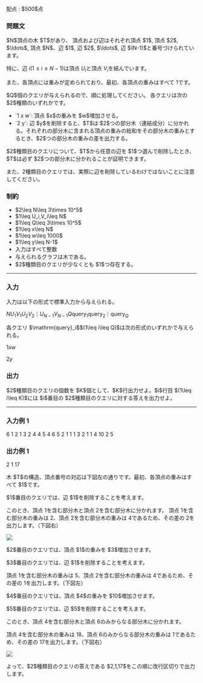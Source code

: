 
<div>

<span>

<span>

<p>
配点 : $500$点
</p>

<div>

<section>

### **問題文**

<p>
$N$頂点の木 $T$があり、
頂点および辺はそれぞれ頂点 $1$, 頂点 $2$, $\ldots$, 頂点 $N$、辺 $1$, 辺 $2$, $\ldots$, 辺 $(N-1)$と番号づけられています。

特に、辺 $i$$(1\leq i\leq N-1)$は頂点 $U_i$と頂点 $V_i$を結んでいます。

また、各頂点には重みが定められており、最初、各頂点の重みはすべて $1$です。
</p>

<p>
$Q$個のクエリが与えられるので、順に処理してください。
各クエリは次の $2$種類のいずれかです。
</p>

<ul>

<li>
`1 x w`: 頂点 $x$の重みを $w$増加させる。 
</li>

<li>
`2 y`: 辺 $y$を削除すると、$T$は $2$つの部分木（連結成分）に分かれる。それぞれの部分木に含まれる頂点の重みの総和をその部分木の重みとするとき、$2$つの部分木の重みの差を出力する。
</li>

</ul>

<p>
$2$種類目のクエリについて、$T$から任意の辺を $1$つ選んで削除したとき、$T$は必ず $2$つの部分木に分かれることが証明できます。

また、$2$種類目のクエリでは、実際に辺を削除しているわけではないことに注意してください。
</p>

</section>

</div>

<div>

<section>

### **制約**

<ul>

<li>
$2\leq N\leq 3\times 10^5$
</li>

<li>
$1\leq U_i,V_i\leq N$
</li>

<li>
$1\leq Q\leq 3\times 10^5$
</li>

<li>
$1\leq x\leq N$
</li>

<li>
$1\leq w\leq 1000$
</li>

<li>
$1\leq y\leq N-1$
</li>

<li>
入力はすべて整数
</li>

<li>
与えられるグラフは木である。
</li>

<li>
$2$種類目のクエリが少なくとも $1$つ存在する。
</li>

</ul>

</section>

</div>

---

<div>

<div>

<section>

### **入力**

<p>
入力は以下の形式で標準入力から与えられる。
</p>

<div>

$N$$U_1$$V_1$$U_2$$V_2$$\vdots$$U_{N-1}$$V_{N-1}$$Q$$\mathrm{query}_1$$\mathrm{query}_2$$\vdots$$\mathrm{query}_Q$
</div>

<p>
各クエリ $\mathrm{query}_i$$(1\leq i\leq Q)$は次の形式のいずれかで与えられる。
</p>

<div>

$1$$x$$w$
</div>

<div>

$2$$y$
</div>

</section>

</div>

<div>

<section>

### **出力**

<p>
$2$種類目のクエリの個数を $K$個として、$K$行出力せよ。$i$行目 $(1\leq i\leq K)$には $i$番目の $2$種類目のクエリに対する答えを出力せよ。
</p>

</section>

</div>

</div>

---

<div>

<section>

### **入力例 1**

<div>

6
1 2
1 3
2 4
4 5
4 6
5
2 1
1 1 3
2 1
1 4 10
2 5

</div>

</section>

</div>

<div>

<section>

### **出力例 1**

<div>

2
1
17

</div>

<p>
木 $T$の構造、頂点番号の対応は下図左の通りです。最初、各頂点の重みはすべて $1$です。
</p>

<p>
$1$番目のクエリでは、辺 $1$を削除することを考えます。

このとき、頂点 $1$を含む部分木と頂点 $2$を含む部分木に分かれます。
頂点 $1$を含む部分木の重みは $2$、頂点 $2$を含む部分木の重みは $4$であるため、その差の $2$を出力します。（下図右）
</p>

<p>

<img src="https://img.atcoder.jp/abc406/6f17e951940c2460b3ae5fe8e6bddc52.png">

</img>

</p>

<p>
$2$番目のクエリでは、頂点 $1$の重みを $3$増加させます。
</p>

<p>
$3$番目のクエリでは、辺 $1$を削除することを考えます。

頂点 $1$を含む部分木の重みは $5$、頂点 $2$を含む部分木の重みは $4$であるため、その差の $1$を出力します。（下図左）
</p>

<p>
$4$番目のクエリでは、頂点 $4$の重みを $10$増加させます。
</p>

<p>
$5$番目のクエリでは、辺 $5$を削除することを考えます。

このとき、頂点 $4$を含む部分木と頂点 $6$のみからなる部分木に分かれます。

頂点 $4$を含む部分木の重みは $18$、頂点 $6$のみからなる部分木の重みは $1$であるため、その差の $17$を出力します。（下図右）
</p>

<p>

<img src="https://img.atcoder.jp/abc406/c5eacf2967bcc2b09866a0d8b83104c4.png">

</img>

</p>

<p>
よって、$2$種類目のクエリの答えである $2,1,17$をこの順に改行区切りで出力します。
</p>

</section>

</div>

</span>

</span>

</div>
